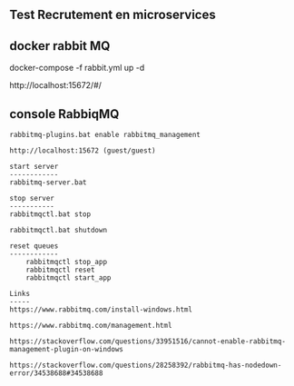 Test Recrutement en microservices
---------------------------------

docker rabbit MQ
----------------
docker-compose -f rabbit.yml up -d

http://localhost:15672/#/


console RabbiqMQ
-----------------
    rabbitmq-plugins.bat enable rabbitmq_management

    http://localhost:15672 (guest/guest)

    start server 
    ------------
    rabbitmq-server.bat

    stop server
    -----------
    rabbitmqctl.bat stop

    rabbitmqctl.bat shutdown

    reset queues
    ------------
        rabbitmqctl stop_app
        rabbitmqctl reset
        rabbitmqctl start_app

    Links
    -----
    https://www.rabbitmq.com/install-windows.html
    
    https://www.rabbitmq.com/management.html

    https://stackoverflow.com/questions/33951516/cannot-enable-rabbitmq-management-plugin-on-windows

    https://stackoverflow.com/questions/28258392/rabbitmq-has-nodedown-error/34538688#34538688

